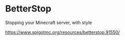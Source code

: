 # BetterStop
Stopping your Minecraft server, with style

https://www.spigotmc.org/resources/betterstop.91550/
